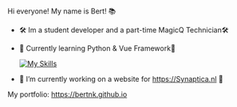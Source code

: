 Hi everyone! My name is Bert! 📚

- 🛠️ Im a student developer and a part-time MagicQ Technician🛠️
- 📖 Currently learning Python & Vue Framework📖

  [![My Skills](https://skillicons.dev/icons?i=js,html,css,php,vue,vite,nuxt,java,python,linux,bash,git,github)](https://skillicons.dev)

- 🔭 I’m currently working on a website for https://Synaptica.nl 🔭

My portfolio: https://bertnk.github.io

<!--
**BertNK/BertNK** is a ✨ _special_ ✨ repository because its `README.md` (this file) appears on your GitHub profile.

Here are some ideas to get you started:

- 🔭 I’m currently working on ...
- 🌱 I’m currently learning ...
- 👯 I’m looking to collaborate on ...
- 🤔 I’m looking for help with ...
- 💬 Ask me about ...
- 📫 How to reach me: ...
- 😄 Pronouns: ...
- ⚡ Fun fact: ...
-->
